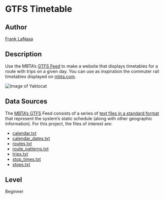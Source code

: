 # GTFS Timetable

## Author
[Frank LaNasa](https://github.com/fjlanasa)

## Description
Use the MBTA’s [GTFS Feed](https://www.mbta.com/developers/gtfs) to make a website that displays timetables for a route with trips on a given day. You can use as inspiration the commuter rail timetables displayed on [mbta.com](https://www.mbta.com/schedules/CR-Fairmount/timetable).

![Image of Yaktocat](https://octodex.github.com/images/yaktocat.png)

## Data Sources
The [MBTA’s GTFS](https://github.com/mbta/gtfs-documentation/blob/master/reference/gtfs.md) Feed consists of a series of [text files in a standard format](https://developers.google.com/transit/gtfs/reference) that represent the system’s static schedule (along with other geographic information). For this project, the files of interest are:
- [calendar.txt](https://developers.google.com/transit/gtfs/reference#calendartxt)
- [calendar_dates.txt](https://developers.google.com/transit/gtfs/reference#calendar_datestxt)
- [routes.txt](https://developers.google.com/transit/gtfs/reference#routestxt)
- [route_patterns.txt](https://github.com/mbta/gtfs-documentation/blob/master/reference/gtfs.md#route_patternstxt)
- [trips.txt](https://developers.google.com/transit/gtfs/reference#tripstxt)
- [stop_times.txt](https://developers.google.com/transit/gtfs/reference#stop_timestxt)
- [stops.txt](https://developers.google.com/transit/gtfs/reference#stopstxt)

## Level

Beginner